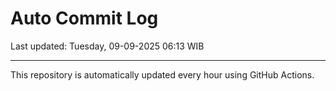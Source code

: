 # Auto Commit Log

Last updated: Tuesday, 09-09-2025 06:13 WIB

---

This repository is automatically updated every hour using GitHub Actions.

